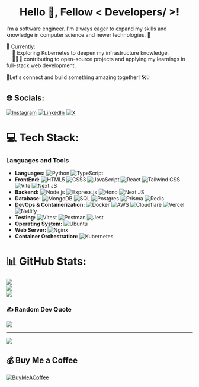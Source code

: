 <h1 align="center">Hello 👋, Fellow < Developers/ >!</h1>
 I'm a software engineer. I'm always eager to expand my skills and knowledge in computer science and newer technologies. 🚀

👀 Currently:<br/>
&nbsp;&nbsp;&nbsp;&nbsp;🌱 Exploring Kubernetes to deepen my infrastructure knowledge.<br/>
&nbsp;&nbsp;&nbsp;&nbsp;👨🏻‍💻 contributing to open-source projects and applying my learnings in full-stack web development.

🤝Let's connect and build something amazing together! 🛠️💡


## 🌐 Socials:
[![Instagram](https://img.shields.io/badge/Instagram-%23E4405F.svg?logo=Instagram&logoColor=white)](https://instagram.com/dev_shekhawat03) [![LinkedIn](https://img.shields.io/badge/LinkedIn-%230077B5.svg?logo=linkedin&logoColor=white)](https://linkedin.com/in/devender-singh-shekhawat) [![X](https://img.shields.io/badge/X-black.svg?logo=X&logoColor=white)](https://x.com/d_shekhawat03) 

# 💻 Tech Stack:

### Languages and Tools
- **Languages:** ![Python](https://img.shields.io/badge/python-3670A0?logo=python&logoColor=ffdd54) ![TypeScript](https://img.shields.io/badge/typescript-%23007ACC.svg?logo=typescript&logoColor=white)
- **FrontEnd:** ![HTML5](https://img.shields.io/badge/html5-%23E34F26.svg?logo=html5&logoColor=white) ![CSS3](https://img.shields.io/badge/css3-%231572B6.svg?logo=css3&logoColor=white) ![JavaScript](https://img.shields.io/badge/-JavaScript-F7DF1E?logo=javascript&logoColor=black&style=flat) ![React](https://img.shields.io/badge/-React-61DAFB?logo=react&logoColor=black&style=flat) ![Tailwind CSS](https://img.shields.io/badge/-Tailwind%20CSS-06B6D4?logo=tailwindcss&logoColor=white&style=flat) ![Vite](https://img.shields.io/badge/vite-%23646CFF.svg?logo=vite&logoColor=white) ![Next JS](https://img.shields.io/badge/Next-black?logo=next.js&logoColor=white)
- **Backend:** ![Node.js](https://img.shields.io/badge/-Node.js-339933?logo=node.js&logoColor=white&style=flat) ![Express.js](https://img.shields.io/badge/-Express.js-000000?logo=express&logoColor=white&style=flat) ![Hono](https://img.shields.io/badge/hono-orange?logo=hono) ![Next JS](https://img.shields.io/badge/Next-black?logo=next.js&logoColor=white)
- **Database:** ![MongoDB](https://img.shields.io/badge/-MongoDB-47A248?logo=mongodb&logoColor=white&style=flat) ![SQL](https://img.shields.io/badge/-SQL-4479A1?logo=sql&logoColor=white&style=flat) ![Postgres](https://img.shields.io/badge/postgresql-4169e1?logo=postgresql&logoColor=white) ![Prisma](https://img.shields.io/badge/Prisma-3982CE?logo=Prisma&logoColor=white) ![Redis](https://img.shields.io/badge/redis-%23DD0031.svg?logo=redis&logoColor=white)
- **DevOps & Containerization:** ![Docker](https://img.shields.io/badge/-Docker-2496ED?logo=docker&logoColor=white&style=flat) ![AWS](https://img.shields.io/badge/AWS-%23FF9900.svg?logo=amazon-aws&logoColor=white) ![Cloudflare](https://img.shields.io/badge/Cloudflare-F38020?logo=Cloudflare&logoColor=white) ![Vercel](https://img.shields.io/badge/vercel-%23000000.svg?logo=vercel&logoColor=white) ![Netlify](https://img.shields.io/badge/netlify-%23000000.svg?logo=netlify&logoColor=#00C7B7)
- **Testing:** ![Vitest](https://img.shields.io/badge/vitest-6E9F18?logo=vitest&logoColor=white) ![Postman](https://img.shields.io/badge/-Postman-FF6C37?logo=postman&logoColor=white&style=flat) ![Jest](https://img.shields.io/badge/jest-FF0000?logo=jest&logoColor=white)
- **Operating System:** ![Ubuntu](https://img.shields.io/badge/-Ubuntu-E95420?logo=ubuntu&logoColor=white&style=flat)
- **Web Server:** ![Nginx](https://img.shields.io/badge/-Nginx-009639?logo=nginx&logoColor=white&style=flat)
- **Container Orchestration:** ![Kubernetes](https://img.shields.io/badge/-Kubernetes-326CE5?logo=kubernetes&logoColor=white&style=flat)

# 📊 GitHub Stats:
![](https://github-readme-stats.vercel.app/api?username=devender18&theme=tokyonight&hide_border=false&include_all_commits=false&count_private=true)<br/>
![](https://github-readme-streak-stats.herokuapp.com/?user=devender18&theme=tokyonight&hide_border=false)<br/>
![](https://github-readme-stats.vercel.app/api/top-langs/?username=devender18&theme=tokyonight&hide_border=false&include_all_commits=false&count_private=true&layout=compact)

### ✍️ Random Dev Quote
![](https://quotes-github-readme.vercel.app/api?type=horizontal&theme=tokyonight)

---
[![](https://visitcount.itsvg.in/api?id=devender18&icon=0&color=0)](https://visitcount.itsvg.in)

  ## 💰 Buy Me a Coffee
  [![BuyMeACoffee](https://img.shields.io/badge/Buy%20Me%20a%20Coffee-ffdd00?style=for-the-badge&logo=buy-me-a-coffee&logoColor=black)](https://buymeacoffee.com/https://buymeacoffee.com/devendersig) 

  
<!-- Proudly created with GPRM ( https://gprm.itsvg.in ) -->
